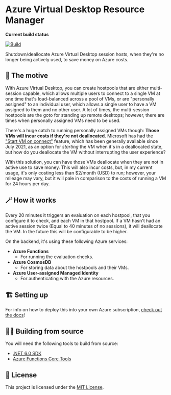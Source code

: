 # Azure Virtual Desktop Resource Manager

**Current build status**

[![Build](https://github.com/Smalls1652/SmallsOnline.AVD.ResourceManager/actions/workflows/build.yml/badge.svg?event=push&branch=main)](https://github.com/Smalls1652/SmallsOnline.AVD.ResourceManager/actions/workflows/build.yml)

Shutdown/deallocate Azure Virtual Desktop session hosts, when they're no longer being actively used, to save money on Azure costs.

## 🤔 The motive

With Azure Virtual Desktop, you can create hostpools that are either multi-session capable, which allows multiple users to connect to a single VM at one time that's load-balanced across a pool of VMs, or are "personally assigned" to an individual user, which allows a single user to have a VM assigned to them and no other user. A lot of times, the multi-session hostpools are the goto for standing up remote desktops; however, there are times when personally assigned VMs need to be used.

There's a huge catch to running personally assigned VMs though: **Those VMs will incur costs if they're not deallocated**. Microsoft has had the ["Start VM on connect"](https://techcommunity.microsoft.com/t5/azure-virtual-desktop-blog/start-vm-on-connect-enters-ga/ba-p/2595282) feature, which has been generally available since July 2021, as an option for _starting_ the VM when it's in a deallocated state, but how do you deallocate the VM without interrupting the user experience?

With this solution, you can have those VMs deallocate when they are not in active use to save money. This will also incur costs, but, in my current usage, it's only costing less than $2/month (USD) to run; however, your mileage may vary, but it will pale in comparison to the costs of running a VM for 24 hours per day.

## 🪄 How it works

Every 20 minutes it triggers an evaluation on each hostpool, that you configure it to check, and each VM in that hostpool. If a VM hasn't had an active session twice (Equal to 40 minutes of no sessions), it will deallocate the VM. In the future this will be configurable to be higher.

On the backend, it's using these following Azure services:

* **Azure Functions**
  * For running the evaluation checks.
* **Azure CosmosDB**
  * For storing data about the hostpools and their VMs.
* **Azure User-assigned Managed Identity**
  * For authenticating with the Azure resources.

## 🏗️ Setting up

For info on how to deploy this into your own Azure subscription, [check out the docs](./docs/README.md)!

## 🧑‍💻 Building from source

You will need the following tools to build from source:

* [.NET 6.0 SDK](https://dotnet.microsoft.com/en-us/download/dotnet/6.0)
* [Azure Functions Core Tools](https://docs.microsoft.com/en-us/azure/azure-functions/functions-run-local)

## 🤝 License

This project is licensed under the [MIT License](./LICENSE).
